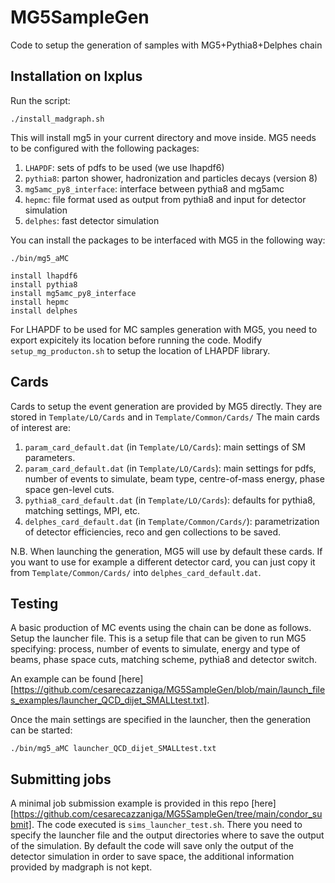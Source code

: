 # MG5SampleGen
Code to setup the generation of samples with MG5+Pythia8+Delphes chain

## Installation on lxplus

Run the script:

```
./install_madgraph.sh

```

This will install mg5 in your current directory and move inside.
MG5 needs to be configured with the following packages:

1. ```LHAPDF```: sets of pdfs to be used (we use lhapdf6)
2. ```pythia8```: parton shower, hadronization and particles decays (version 8)
3. ```mg5amc_py8_interface```: interface between pythia8 and mg5amc
4. ```hepmc```: file format used as output from pythia8 and input for detector simulation
5. ```delphes```: fast detector simulation

You can install the packages to be interfaced with MG5 in the following way:

```
./bin/mg5_aMC

install lhapdf6
install pythia8
install mg5amc_py8_interface
install hepmc
install delphes

```

For LHAPDF to be used for MC samples generation with MG5, you need to export expicitely its location before running the code.
Modify ```setup_mg_producton.sh``` to setup the location of LHAPDF library.

## Cards

Cards to setup the event generation are provided by MG5 directly. They are stored in ```Template/LO/Cards``` and in ```Template/Common/Cards/```
The main cards of interest are:

1. ```param_card_default.dat``` (in ```Template/LO/Cards```): main settings of SM parameters.
2. ```param_card_default.dat``` (in ```Template/LO/Cards```): main settings for pdfs, number of events to simulate, beam type, centre-of-mass energy, phase space gen-level cuts.
3. ```pythia8_card_default.dat``` (in ```Template/LO/Cards```): defaults for pythia8, matching settings, MPI, etc.
4. ```delphes_card_default.dat``` (in ```Template/Common/Cards/```): parametrization of detector efficiencies, reco and gen collections to be saved.

N.B. When launching the generation, MG5 will use by default these cards. If you want to use for example a different detector card, you can just copy it from ```Template/Common/Cards/``` into ```delphes_card_default.dat```.

## Testing 

A basic production of MC events using the chain can be done as follows.
Setup the launcher file. This is a setup file that can be given to run MG5 specifying: process, number of events to simulate, energy and type of beams, phase space cuts, matching scheme, pythia8 and detector switch.

An example can be found [here][https://github.com/cesarecazzaniga/MG5SampleGen/blob/main/launch_files_examples/launcher_QCD_dijet_SMALLtest.txt].

Once the main settings are specified in the launcher, then the generation can be started:

```
./bin/mg5_aMC launcher_QCD_dijet_SMALLtest.txt

```

## Submitting jobs

A minimal job submission example is provided in this repo [here][https://github.com/cesarecazzaniga/MG5SampleGen/tree/main/condor_submit].
The code executed is ```sims_launcher_test.sh```. There you need to specify the launcher file and the output directories where to save the output of the simulation.
By default the code will save only the output of the detector simulation in order to save space, the additional information provided by madgraph is not kept.






